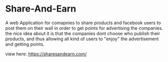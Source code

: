 # Share-And-Earn
A web Application for comapnies to share products and facebook users to post them on their wall in order to get points
for advertising the companies.
the nice idea about it is that the companies dont choose who publish their products, 
and thus allowing all kind of users to "enjoy" the advertisement and getting points.

view here:
https://sharesandearn.com/

